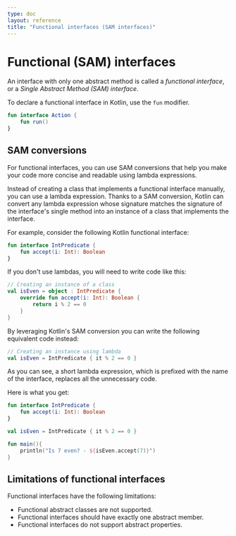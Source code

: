 ```yaml
---
type: doc
layout: reference
title: "Functional interfaces (SAM interfaces)"
---
```


# Functional (SAM) interfaces

An interface with only one abstract method is called a _functional interface_, or a _Single Abstract 
Method (SAM) interface_.

To declare a functional interface in Kotlin, use the `fun` modifier.

<div class="sample" markdown="1" theme="idea" data-highlight-only>

```kotlin
fun interface Action {
    fun run()
}
```

</div>

## SAM conversions

For functional interfaces, you can use SAM conversions that help you make your code more concise and readable using 
lambda expressions.

Instead of creating a class that implements a functional interface manually, you can use a lambda expression. 
Thanks to a SAM conversion, Kotlin can convert any lambda expression whose signature matches 
the signature of the interface's single method into an instance of a class that implements the interface.

For example, consider the following Kotlin functional interface:

<div class="sample" markdown="1" theme="idea" data-highlight-only>

```kotlin
fun interface IntPredicate {
    fun accept(i: Int): Boolean
}
```

</div>

If you don't use lambdas, you will need to write code like this:

<div class="sample" markdown="1" theme="idea" data-highlight-only>

```kotlin
// Creating an instance of a class
val isEven = object : IntPredicate {
    override fun accept(i: Int): Boolean {
        return i % 2 == 0
    }
}
```

</div>

By leveraging Kotlin's SAM conversion you can write the following equivalent code instead:

<div class="sample" markdown="1" theme="idea" data-highlight-only>

```kotlin
// Creating an instance using lambda
val isEven = IntPredicate { it % 2 == 0 }
```

</div>

As you can see, a short lambda expression, which is prefixed with the name of the interface, replaces all the unnecessary 
code.

Here is what you get:

<div class="sample" markdown="1" theme="idea" data-min-compiler-version="1.4-M1">

```kotlin
fun interface IntPredicate {
    fun accept(i: Int): Boolean
}

val isEven = IntPredicate { it % 2 == 0 }

fun main(){
    println("Is 7 even? - ${isEven.accept(7)}")
}
```

</div>

## Limitations of functional interfaces

Functional interfaces have the following limitations:

* Functional abstract classes are not supported.
* Functional interfaces should have exactly one abstract member.
* Functional interfaces do not support abstract properties.

